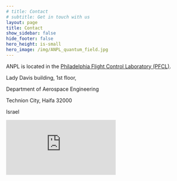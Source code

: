 ```yaml
---
# title: Contact
# subtitle: Get in touch with us
layout: page
title: Contact
show_sidebar: false
hide_footer: false
hero_height: is-small
hero_image: /img/ANPL_quantum_field.jpg 
---
```


ANPL is located in the [Philadelphia Flight Control Laboratory (PFCL)](https://pfcl.technion.ac.il/). 

Lady Davis building, 1st floor,

Department of Aerospace Engineering

Technion City,
Haifa 32000

Israel


<div class="map-container">
  <iframe id="gmap_canvas" src="https://www.google.com/maps/d/embed?mid=1W_TlUw5OwGmrWO7IqkGuB-YFnZ8&ehbc=2E312F" frameborder="0" scrolling="no" marginheight="0" marginwidth="0"></iframe>
</div>
